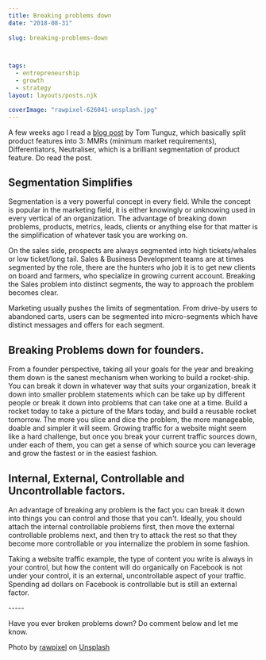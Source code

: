 ```yaml
---
title: Breaking problems down
date: "2018-08-31"
 
slug: breaking-problems-down



tags: 
  - entrepreneurship 
  - growth 
  - strategy 
layout: layouts/posts.njk

coverImage: "rawpixel-626041-unsplash.jpg"
---
```


A few weeks ago I read a [blog post](http://tomtunguz.com/why-your-startup-doesnt-invest-enough-in-differentiators/) by Tom Tunguz, which basically split product features into 3: MMRs (minimum market requirements), Differentiators, Neutraliser, which is a brilliant segmentation of product feature. Do read the post.

## Segmentation Simplifies

Segmentation is a very powerful concept in every field. While the concept is popular in the marketing field, it is either knowingly or unknowing used in every vertical of an organization. The advantage of breaking down problems, products, metrics, leads, clients or anything else for that matter is the simplification of whatever task you are working on.

On the sales side, prospects are always segmented into high tickets/whales or low ticket/long tail. Sales & Business Development teams are at times segmented by the role, there are the hunters who job it is to get new clients on board and farmers, who specialize in growing current account. Breaking the Sales problem into distinct segments, the way to approach the problem becomes clear.

Marketing usually pushes the limits of segmentation. From drive-by users to abandoned carts, users can be segmented into micro-segments which have distinct messages and offers for each segment.

## Breaking Problems down for founders.

From a founder perspective, taking all your goals for the year and breaking them down is the sanest mechanism when working to build a rocket-ship. You can break it down in whatever way that suits your organization, break it down into smaller problem statements which can be take up by different people or break it down into problems that can take one at a time. Build a rocket today to take a picture of the Mars today, and build a reusable rocket tomorrow. The more you slice and dice the problem, the more manageable, doable and simpler it will seem. Growing traffic for a website might seem like a hard challenge, but once you break your current traffic sources down, under each of them, you can get a sense of which source you can leverage and grow the fastest or in the easiest fashion.

## **Internal, External, Controllable and Uncontrollable factors.**

An advantage of breaking any problem is the fact you can break it down into things you can control and those that you can't. Ideally, you should attach the internal controllable problems first, then move the external controllable problems next, and then try to attack the rest so that they become more controllable or you internalize the problem in some fashion.

Taking a website traffic example, the type of content you write is always in your control, but how the content will do organically on Facebook is not under your control, it is an external, uncontrollable aspect of your traffic. Spending ad dollars on Facebook is controllable but is still an external factor.

\-----

Have you ever broken problems down? Do comment below and let me know.

Photo by [rawpixel](https://unsplash.com/photos/8wClLnwbNkc?utm_source=unsplash&utm_medium=referral&utm_content=creditCopyText) on [Unsplash](https://unsplash.com/search/photos/checklist?utm_source=unsplash&utm_medium=referral&utm_content=creditCopyText)
